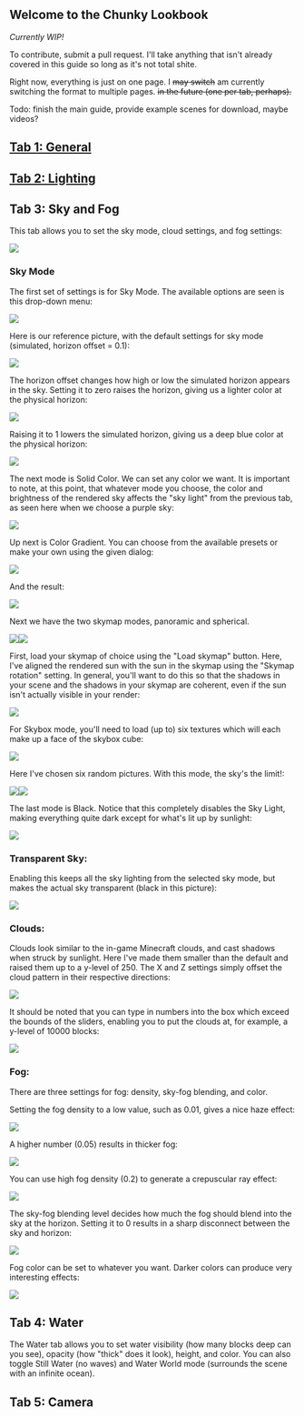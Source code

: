 ## Welcome to the Chunky Lookbook

*Currently WIP!*

To contribute, submit a pull request. I'll take anything that isn't already covered in this guide so long as it's not total shite.

Right now, everything is just on one page. I ~~may switch~~ am currently switching the format to multiple pages. ~~in the future (one per tab, perhaps).~~

Todo: finish the main guide, provide example scenes for download, maybe videos?

## [Tab 1: General](General.md)

## [Tab 2: Lighting](Lighting.md)
  
  
## Tab 3: Sky and Fog

  This tab allows you to set the sky mode, cloud settings, and fog settings:
  
  <img src="https://i.imgur.com/obUFgN9.png"  class="inline"/>
  
### Sky Mode  

  The first set of settings is for Sky Mode. The available options are seen is this drop-down menu:
  
  <img src="https://i.imgur.com/6wAvimX.png"  class="inline"/>
  
  Here is our reference picture, with the default settings for sky mode (simulated, horizon offset = 0.1):
  
  <img src="https://i.imgur.com/iu1PTt7.png"  class="inline"/>
  
  The horizon offset changes how high or low the simulated horizon appears in the sky. Setting it to zero raises the horizon, giving us a lighter color at the physical horizon:
  
  <img src="https://i.imgur.com/IZhmZtM.png"  class="inline"/>
  
  Raising it to 1 lowers the simulated horizon, giving us a deep blue color at the physical horizon:
  
  <img src="https://i.imgur.com/fLhZTCI.png"  class="inline"/>
  
  The next mode is Solid Color. We can set any color we want. It is important to note, at this point, that whatever mode you choose, the color and brightness of the rendered sky affects the "sky light" from the previous tab, as seen here when we choose a purple sky:
  
  <img src="https://i.imgur.com/fl6fI15.png"  class="inline"/>
  
  Up next is Color Gradient. You can choose from the available presets or make your own using the given dialog:
  
  <img src="https://i.imgur.com/goEceor.png"  class="inline"/>
  
  And the result:
  
  <img src="https://i.imgur.com/BoMkLSt.png"  class="inline"/>
  
  Next we have the two skymap modes, panoramic and spherical.
  
  <img src="https://i.imgur.com/ooKEf8t.png"  class="inline"/><img src="https://i.imgur.com/L9g35Xx.png"  class="inline"/>
 
  First, load your skymap of choice using the "Load skymap" button. Here, I've aligned the rendered sun with the sun in the skymap using the "Skymap rotation" setting. In general, you'll want to do this so that the shadows in your scene and the shadows in your skymap are coherent, even if the sun isn't actually visible in your render: 
  
  <img src="https://i.imgur.com/uWAvPoE.png"  class="inline"/>
  
  For Skybox mode, you'll need to load (up to) six textures which will each make up a face of the skybox cube:
  
  <img src="https://i.imgur.com/6xuubmI.png"  class="inline"/>
  
  Here I've chosen six random pictures. With this mode, the sky's the limit!:
  
  <img src="https://i.imgur.com/CZzwaUF.png"  class="inline"/><img src="https://i.imgur.com/1MV6tGm.png"  class="inline"/>
  
  The last mode is Black. Notice that this completely disables the Sky Light, making everything quite dark except for what's lit up by sunlight:
  
  <img src="https://i.imgur.com/aLGjTq8.png"  class="inline"/>
  
### Transparent Sky:

  Enabling this keeps all the sky lighting from the selected sky mode, but makes the actual sky transparent (black in this picture):
  
  <img src="https://i.imgur.com/Y6p8uGy.png"  class="inline"/>

### Clouds:
  Clouds look similar to the in-game Minecraft clouds, and cast shadows when struck by sunlight. Here I've made them smaller than the default and raised them up to a y-level of 250. The X and Z settings simply offset the cloud pattern in their respective directions:
  
  <img src="https://i.imgur.com/1kUQe5G.png"  class="inline"/>
  
  It should be noted that you can type in numbers into the box which exceed the bounds of the sliders, enabling you to put the clouds at, for example, a y-level of 10000 blocks:

  <img src="https://i.imgur.com/8qS5LaJ.png"  class="inline"/>
  
### Fog:

  There are three settings for fog: density, sky-fog blending, and color.

  Setting the fog density to a low value, such as 0.01, gives a nice haze effect:

  <img src="https://i.imgur.com/4fMXfwE.png"  class="inline"/>
  
  A higher number (0.05) results in thicker fog:
  
  <img src="https://i.imgur.com/vcoJbwv.png"  class="inline"/>
  
  You can use high fog density (0.2) to generate a crepuscular ray effect:
  
  <img src="https://i.imgur.com/Zhv30VL.png"  class="inline"/>
  
  The sky-fog blending level decides how much the fog should blend into the sky at the horizon. Setting it to 0 results in a  sharp disconnect between the sky and horizon:
  
  <img src="https://i.imgur.com/M2vDOSL.png"  class="inline"/>
  
  Fog color can be set to whatever you want. Darker colors can produce very interesting effects:
  
  <img src="https://i.imgur.com/Geepnri.png"  class="inline"/>
  
 
  
## Tab 4: Water

  The Water tab allows you to set water visibility (how many blocks deep can you see), opacity (how "thick" does it look), height, and color. You can also toggle Still Water (no waves) and Water World mode (surrounds the scene with an infinite ocean).
  
## Tab 5: Camera

